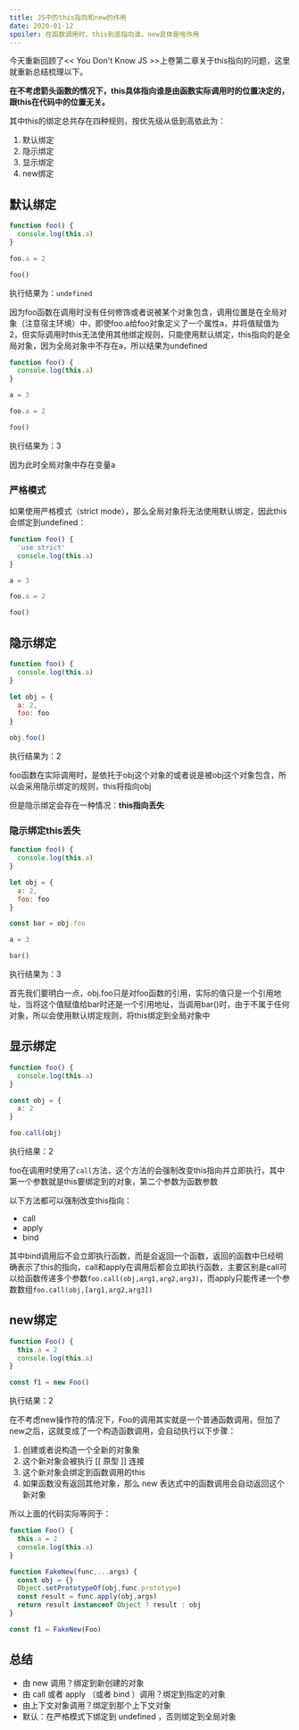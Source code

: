 ```yaml
---
title: JS中的this指向和new的作用
date: 2020-01-12
spoiler: 在函数调用时，this到底指向谁，new具体是啥作用
---
```


今天重新回顾了<< You Don't Know JS >>上卷第二章关于this指向的问题，这里就重新总结梳理以下。

**在不考虑箭头函数的情况下，this具体指向谁是由函数实际调用时的位置决定的，跟this在代码中的位置无关。**

其中this的绑定总共存在四种规则，按优先级从低到高依此为：

1. 默认绑定
2. 隐示绑定
3. 显示绑定
4. new绑定

## 默认绑定

```js
function foo() {
  console.log(this.a)
}

foo.a = 2

foo()
```

执行结果为：`undefined`

因为foo函数在调用时没有任何修饰或者说被某个对象包含，调用位置是在全局对象（注意宿主环境）中，即使foo.a给foo对象定义了一个属性a，并将值赋值为2，但实际调用时this无法使用其他绑定规则，只能使用默认绑定，this指向的是全局对象，因为全局对象中不存在a，所以结果为undefined

```js
function foo() {
  console.log(this.a)
}

a = 3

foo.a = 2

foo()
```

执行结果为：3

因为此时全局对象中存在变量a

### 严格模式

如果使用严格模式（strict mode），那么全局对象将无法使用默认绑定，因此this会绑定到undefined：

```js
function foo() {
  'use strict'
  console.log(this.a)
}

a = 3

foo.a = 2

foo()
```

## 隐示绑定

```js
function foo() {
  console.log(this.a)
}

let obj = {
  a: 2,
  foo: foo
}

obj.foo()
```

执行结果为：2

foo函数在实际调用时，是依托于obj这个对象的或者说是被obj这个对象包含，所以会采用隐示绑定的规则，this将指向obj

但是隐示绑定会存在一种情况：**this指向丢失**

### 隐示绑定this丢失

```js
function foo() {
  console.log(this.a)
}

let obj = {
  a: 2,
  foo: foo
}

const bar = obj.foo

a = 3

bar()
```

执行结果为：3

首先我们要明白一点，obj.foo只是对foo函数的引用，实际的值只是一个引用地址，当将这个值赋值给bar时还是一个引用地址，当调用bar()时，由于不属于任何对象，所以会使用默认绑定规则，将this绑定到全局对象中

## 显示绑定

```js
function foo() {
  console.log(this.a)
}

const obj = {
  a: 2
}

foo.call(obj)
```

执行结果：2

foo在调用时使用了`call`方法，这个方法的会强制改变this指向并立即执行，其中第一个参数就是this要绑定到的对象，第二个参数为函数参数

以下方法都可以强制改变this指向：

- call
- apply
- bind

其中bind调用后不会立即执行函数，而是会返回一个函数，返回的函数中已经明确表示了this的指向，call和apply在调用后都会立即执行函数，主要区别是call可以给函数传递多个参数`foo.call(obj,arg1,arg2,arg3)`，而apply只能传递一个参数数组`foo.call(obj,[arg1,arg2,arg3])`

## new绑定

```js
function Foo() {
  this.a = 2
  console.log(this.a)
}

const f1 = new Foo()
```

执行结果：2

在不考虑new操作符的情况下，Foo的调用其实就是一个普通函数调用，但加了new之后，这就变成了一个构造函数调用，会自动执行以下步骤：

1. 创建或者说构造一个全新的对象象
2. 这个新对象会被执行 [[ 原型 ]] 连接
3. 这个新对象会绑定到函数调用的this
4. 如果函数没有返回其他对象，那么 new 表达式中的函数调用会自动返回这个新对象

所以上面的代码实际等同于：

```js
function Foo() {
  this.a = 2
  console.log(this.a)
}

function FakeNew(func,...args) {
  const obj = {}
  Object.setPrototypeOf(obj,func.prototype)
  const result = func.apply(obj,args)
  return result instanceof Object ? result : obj
}

const f1 = FakeNew(Foo)
```

## 总结

- 由 new 调用？绑定到新创建的对象
- 由 call 或者 apply （或者 bind ）调用？绑定到指定的对象
- 由上下文对象调用？绑定到那个上下文对象
- 默认：在严格模式下绑定到 undefined ，否则绑定到全局对象
